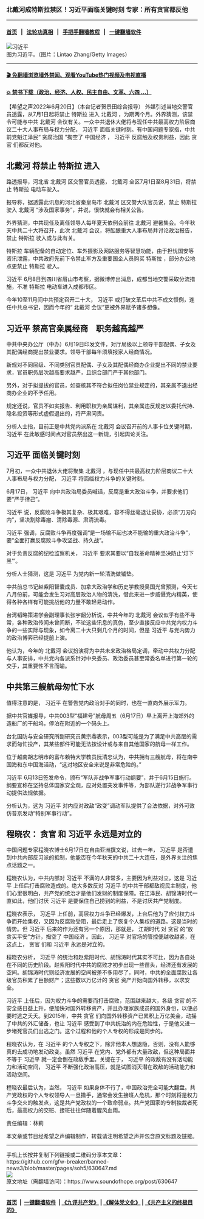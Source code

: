 ### 北戴河成特斯拉禁区！习近平面临关键时刻 专家：所有贪官都反他
------------------------

#### [首页](https://github.com/gfw-breaker/banned-news3/blob/master/README.md) &nbsp;&nbsp;|&nbsp;&nbsp; [法轮功真相](https://github.com/begood0513/basic/blob/master/README.md)  &nbsp;&nbsp;|&nbsp;&nbsp; [手把手翻墙教程](https://github.com/gfw-breaker/guides/wiki)  &nbsp;&nbsp;|&nbsp;&nbsp; [一键翻墙软件](https://github.com/gfw-breaker/nogfw/blob/master/README.md)  



<div><img alt="习近平" src="https://img.soundofhope.org/2022-06/gettyimages-599186496-1655760938525.jpg"/>
<br/><figcaption class="caption">
 图为习近平。（图片：Lintao Zhang/Getty Images）
</figcaption></div><hr/>

#### [ 🎬  免翻墙浏览墙外禁闻、观看YouTube热门视频及电视直播](https://github.com/gfw-breaker/HelloWorld)

#### [ 💥  禁书下载（政治、经济、人权、民主自由、文革、六四 ...）](https://github.com/gfw-breaker/books/blob/master/README.md)

<div><div class="Content__Wrapper sc-1bvya0-0 grZQxZ">
 <p class="meta-top">
  <span class="meta">
   【希望之声2022年6月20日】（本台记者贺景田综合报导）
  </span>
  外媒引述当地交警官员透露，从7月1日起将禁止
  <ok href="/term/986">
   特斯拉
  </ok>
  进入
  <ok href="/term/1066">
   北戴河
  </ok>
  ，为期两个月。外界猜测，该禁令可能与中共
  <ok href="/term/1066">
   北戴河
  </ok>
  会议有关。一众中共退休大佬将与现任中共最高权力阶层商议二十大人事布局与权力分配，
  <ok href="/term/1063">
   习近平
  </ok>
  面临关键时刻。有中国问题专家指，中共前党魁江泽民“
  <ok href="/term/52006">
   贪腐治国
  </ok>
  ”掏空了
  <ok href="/term/2423">
   中国经济
  </ok>
  ，
  <ok href="/term/1063">
   习近平
  </ok>
  反腐触及权贵利益，因此
  <ok href="/term/8966">
   贪官
  </ok>
  们都反对他。
 </p>
 <h2>
  <strong>
   <ok href="/term/1066">
    北戴河
   </ok>
   将禁止
   <ok href="/term/986">
    特斯拉
   </ok>
   进入
  </strong>
 </h2>
 <p>
  路透报导，河北省
  <ok href="/term/1066">
   北戴河
  </ok>
  区交警官员透露，
  <ok href="/term/1066">
   北戴河
  </ok>
  全区7月1日至8月31日，将禁止
  <ok href="/term/986">
   特斯拉
  </ok>
  电动车驶入。
 </p>
 <p>
  报导称，据透露此讯息的河北省秦皇岛市
  <ok href="/term/1066">
   北戴河
  </ok>
  区交警大队官员说，禁止
  <ok href="/term/986">
   特斯拉
  </ok>
  驶入
  <ok href="/term/1066">
   北戴河
  </ok>
  “涉及国家事务”，并说，很快就会有相关公告。
 </p>
 <p>
  外界猜测，中共现任及离任领导人每年夏天依例会前往
  <ok href="/term/1066">
   北戴河
  </ok>
  避暑集会。今年秋天中共二十大将召开，此次
  <ok href="/term/1066">
   北戴河
  </ok>
  会议，将酝酿重大人事布局并讨论政治报告，禁止
  <ok href="/term/986">
   特斯拉
  </ok>
  驶入或与此有关。
 </p>
 <p>
  <ok href="/term/986">
   特斯拉
  </ok>
  车辆配备的自动定位、车外摄影及网路服务等智慧功能，由于担忧国安等资讯泄露，中共政府先前下令禁止军方及重要国企人员购买
  <ok href="/term/986">
   特斯拉
  </ok>
  ，部分办公地点更禁止
  <ok href="/term/986">
   特斯拉
  </ok>
  驶入。
 </p>
 <p>
  <ok href="/term/1063">
   习近平
  </ok>
  6月8日到四川省眉山市考察，据微博传出消息，成都当地交警采取分流措施，不准
  <ok href="/term/986">
   特斯拉
  </ok>
  电动车进入成都市区。
 </p>
 <p>
  今年10至11月间中共预定召开二十大，
  <ok href="/term/1063">
   习近平
  </ok>
  或打破文革后中共不成文惯例，连任中共总书记，因而今年的“
  <ok href="/term/1066">
   北戴河
  </ok>
  会议”更被外界赋予诸多想像。
 </p>
 <h2>
  <strong>
   <ok href="/term/1063">
    习近平
   </ok>
   禁高官亲属经商　职务越高越严
  </strong>
 </h2>
 <p>
  中共中央办公厅（中办）6月19日印发文件，对厅局级以上领导干部配偶、子女及其配偶经商提出禁业要求。领导干部每年须填报家人经商情况。
 </p>
 <p>
  新规对不同层级、不同类别官员配偶、子女及其配偶经商办企业提出不同的禁业要求，官员职务层次越高要求越严，且综合部门严于其他部门。
 </p>
 <p>
  另外，对于拟提拔的官员，如查核其不符合拟任岗位禁业规定的，其亲属不退出经商办企业的不予任用。
 </p>
 <p>
  规定还说，官员不如实报告、利用职权为亲属谋利，其亲属违反规定以委托代持、隐名投资等形式虚假退出的，将严肃问责。
 </p>
 <p>
  分析人士指，目前正是中共党内派系在
  <ok href="/term/1066">
   北戴河
  </ok>
  会议召开前的人事卡位关键时期，
  <ok href="/term/1063">
   习近平
  </ok>
  在此敏感时间点对官员祭出这一新规，引起舆论关注。
 </p>
 <h2>
  <strong>
   <ok href="/term/1063">
    习近平
   </ok>
   面临关键时刻
  </strong>
 </h2>
 <p>
  7月初，一众中共退休大佬将聚集
  <ok href="/term/1066">
   北戴河
  </ok>
  ，与现任中共最高权力阶层商议二十大人事布局与权力分配，
  <ok href="/term/1063">
   习近平
  </ok>
  将面临权力斗争的关键时刻。
 </p>
 <p>
  6月17日，
  <ok href="/term/1063">
   习近平
  </ok>
  向中共政治局委员喊话，反腐是重大政治斗争，并要求他们要“严于律己”。
 </p>
 <p>
  <ok href="/term/1063">
   习近平
  </ok>
  说，反腐败斗争极其复杂、极其艰难，容不得丝毫退让妥协，必须“刀刃向内”，坚决割除毒瘤、清除毒源、肃清流毒。
 </p>
 <p>
  <ok href="/term/1063">
   习近平
  </ok>
  强调，反腐败斗争再度强调“是一场输不起也决不能输的重大政治斗争”，要“全面打赢反腐败斗争攻坚战、持久战”。
 </p>
 <p>
  对于负责反腐的纪检监察机关，
  <ok href="/term/1063">
   习近平
  </ok>
  要求其要以“自我革命精神坚决防止‘灯下黑’”。
 </p>
 <p>
  分析人士猜测，这是
  <ok href="/term/1063">
   习近平
  </ok>
  为党内新一轮清洗做铺垫。
 </p>
 <p>
  中共前总书记赵紫阳智囊成员、加拿大政治学和历史学教授吴国光曾预测，今天七八月份前，可能会发生习对高层政治人物的清洗，借此来进一步威慑党内精英，使得各种各样有可能挑战他的力量不敢轻易动作。
 </p>
 <p>
  台湾韬略策进学会副理事长张宇韶分析说，中共今年的
  <ok href="/term/1066">
   北戴河
  </ok>
  会议似乎有些不寻常，各种政治传闻未曾间断，不论这些讯息的真伪，至少直接反应中共党内权力斗争的一些实际与现象，如今离二十大只剩几个月的时间，但是
  <ok href="/term/1063">
   习近平
  </ok>
  与党内势力的政治博弈已经提前上演。
 </p>
 <p>
  他认为，今年的
  <ok href="/term/1066">
   北戴河
  </ok>
  会议扮演将为中共未来政治格局定调，牵动中共权力分配与人事安排，中共党内各派系针对中央委员、政治委员甚至常委名单进行第一轮的交手，其重要性不言而喻。
 </p>
 <h2>
  <strong>
   中共第三艘航母匆忙下水
  </strong>
 </h2>
 <p>
  值得注意的是，
  <ok href="/term/1063">
   习近平
  </ok>
  在警告党内政治对手的同时，也在一直向外展示军力。
 </p>
 <p>
  据中共官媒报导，中共003型“福建号”航母周五（6月17日）早上离开上海郊外的造船厂的干船坞，停泊在附近的一个码头上。
 </p>
 <p>
  台北国防与安全研究所副研究员黄宗鼎表示，003型可能是为了满足中共高层的需求而匆忙投产，其某些部件可能无法按设计或与来自其他国家的航母一样工作。
 </p>
 <p>
  位于越南胡志明市的富布赖特大学教员阮清忠认为，中共拥有三艘航母，将在南中国海和东中国海活动，“这对地区安全来说是非常危险的。”
 </p>
 <p>
  <ok href="/term/1063">
   习近平
  </ok>
  6月13日签发命令，颁布“军队非战争军事行动纲要”，并于6月15日施行。纲要宣称在坚持总体国家安全观，应对处置突发事件等，为部队遂行非战争军事行动提供法规依据。
 </p>
 <p>
  分析认为，这为
  <ok href="/term/1063">
   习近平
  </ok>
  对内应对政敌“政变”调动军队提供了合法依据，对外可效仿普京发动“特别军事行动”。
 </p>
 <h2>
  <strong>
   程晓农：
   <ok href="/term/8966">
    贪官
   </ok>
   和
   <ok href="/term/1063">
    习近平
   </ok>
   永远是对立的
  </strong>
 </h2>
 <p>
  中国问题专家程晓农博士6月17日在自由亚洲撰文说，过去一年，
  <ok href="/term/1063">
   习近平
  </ok>
  是否遭到中共内部反习派的抵制，他能否在今年秋天的中共二十大连任，是外界关注的焦点话题之一。
 </p>
 <p>
  程晓农认为，中共内部对
  <ok href="/term/1063">
   习近平
  </ok>
  不满的人非常多，主要因为利益对立，这是
  <ok href="/term/1063">
   习近平
  </ok>
  上任后打击腐败造成的。绝大多数反对
  <ok href="/term/1063">
   习近平
  </ok>
  的中共干部都敌视民主制度，他们心里很明白，共产党的统治才是他们发财的制度保障。在江泽民、胡锦涛时代一直如此，他们讨厌
  <ok href="/term/1063">
   习近平
  </ok>
  是要保住自己捞到的利益，不是讨厌共产党制度。
 </p>
 <p>
  程晓农表示，
  <ok href="/term/1063">
   习近平
  </ok>
  上任前，高层权力斗争已经爆发，上台后他为了应付权力斗争而开始集权，又因为反腐败受阻，最后走上了恢复个人集权的道路。这是当时的情势。但
  <ok href="/term/1063">
   习近平
  </ok>
  后来的作为还有另一个原因，那就是，
  <ok href="/term/751676">
   江胡时代
  </ok>
  对
  <ok href="/term/8966">
   贪官
  </ok>
  的“放贪买平安”方针，掏空了
  <ok href="/term/2423">
   中国经济
  </ok>
  。因此，
  <ok href="/term/1063">
   习近平
  </ok>
  对官场的管控便越收越紧，在这点上，
  <ok href="/term/8966">
   贪官
  </ok>
  们和
  <ok href="/term/1063">
   习近平
  </ok>
  永远是对立的。
 </p>
 <p>
  程晓农分析，
  <ok href="/term/1063">
   习近平
  </ok>
  的统治和赵紫阳时代、胡锦涛时代其实不可比，因为各自处在不同的历史阶段。赵紫阳时代中共的腐败才初步出现一些苗头，经济还有发展的空间。胡锦涛时代则经济发展的空间被差不多用尽了，同时，中共的全面腐败让各级官员积累了巨额财产；这些数以万亿计的
  <ok href="/term/8966">
   贪官
  </ok>
  资产开始向国外转移，以求安全。
 </p>
 <p>
  <ok href="/term/1063">
   习近平
  </ok>
  上任后，因为权力斗争的需要而打击腐败，范围越来越大，各级
  <ok href="/term/8966">
   贪官
  </ok>
  的不安全感日益上升，便加快对国外转移资产，并且办理家族成员的国外身份，以便必要时逃之夭夭。到2015年，中共
  <ok href="/term/8966">
   贪官
  </ok>
  们向国外转移资产已累积上万亿美金，动摇了中共的外汇储备，也让
  <ok href="/term/1063">
   习近平
  </ok>
  感受到了中共统治的内在危险性，于是他又进一步堵死官员们出逃之门。这个过程和他的个人专权的形成是同步的。
 </p>
 <p>
  程晓农认为，在
  <ok href="/term/1063">
   习近平
  </ok>
  的个人专权之下，除非他本人想退隐，否则，没有人能够真的去成功地发动政变。虽然
  <ok href="/term/1063">
   习近平
  </ok>
  在党内、党外都有大量政敌，但这种局面并不等于
  <ok href="/term/1063">
   习近平
  </ok>
  就一定会倒在政敌手里。关键在于，
  <ok href="/term/1063">
   习近平
  </ok>
  的政敌有没有活动能力和活动空间，
  <ok href="/term/1063">
   习近平
  </ok>
  不断强化政治高压，就是试图消灭潜在政敌的活动能力和活动空间。
 </p>
 <p>
  程晓农最后认为，当然，
  <ok href="/term/1063">
   习近平
  </ok>
  如果身体不行了，中国政治完全可能大翻盘。共产党政权的个人专权领导人一旦撒手，通常会发生接班人危机，那个时刻将是权力斗争交火的触发点，这是共产党政权的一个致命弱点。共产党国家的专制独裁者死后，最高权力的交班、接班往往伴随着腥风血雨。
 </p>
 <p class="meta-btm">
  责任编辑：林莉
 </p>
 <p class="meta-btm">
  本文章或节目经希望之声编辑制作，转载请注明希望之声并包含原文标题及链接。
 </p>
</div>
</div>
<hr/>
手机上长按并复制下列链接或二维码分享本文章：<br/>
https://github.com/gfw-breaker/banned-news3/blob/master/pages/soh5/630647.md <br/>
<a href='https://github.com/gfw-breaker/banned-news3/blob/master/pages/soh5/630647.md'><img src='https://github.com/gfw-breaker/banned-news3/blob/master/pages/soh5/630647.md.png'/></a> <br/>
原文地址（需翻墙访问）：https://www.soundofhope.org/post/630647


------------------------
#### [首页](https://github.com/gfw-breaker/banned-news3/blob/master/README.md) &nbsp;|&nbsp; [一键翻墙软件](https://github.com/gfw-breaker/nogfw/blob/master/README.md) &nbsp;| [《九评共产党》](https://github.com/gfw-breaker/9ping.md/blob/master/README.md#九评之一评共产党是什么) | [《解体党文化》](https://github.com/gfw-breaker/jtdwh.md/blob/master/README.md) | [《共产主义的终极目的》](https://github.com/gfw-breaker/gczydzjmd.md/blob/master/README.md)


<img src='http://gfw-breaker.win/banned-news3/pages/soh5/630647.md' width='0px' height='0px'/>
